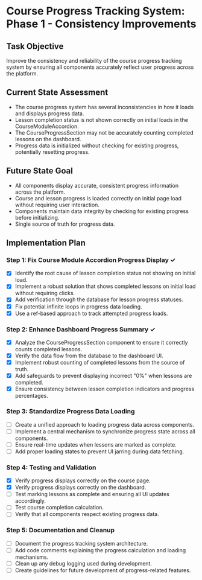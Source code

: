 # Course Progress Tracking System: Phase 1 - Consistency Improvements

## Task Objective
Improve the consistency and reliability of the course progress tracking system by ensuring all components accurately reflect user progress across the platform.

## Current State Assessment
- The course progress system has several inconsistencies in how it loads and displays progress data.
- Lesson completion status is not shown correctly on initial loads in the CourseModuleAccordion.
- The CourseProgressSection may not be accurately counting completed lessons on the dashboard.
- Progress data is initialized without checking for existing progress, potentially resetting progress.

## Future State Goal
- All components display accurate, consistent progress information across the platform.
- Course and lesson progress is loaded correctly on initial page load without requiring user interaction.
- Components maintain data integrity by checking for existing progress before initializing.
- Single source of truth for progress data.

## Implementation Plan

### Step 1: Fix Course Module Accordion Progress Display ✓
- [x] Identify the root cause of lesson completion status not showing on initial load.
- [x] Implement a robust solution that shows completed lessons on initial load without requiring clicks.
- [x] Add verification through the database for lesson progress statuses.
- [x] Fix potential infinite loops in progress data loading.
- [x] Use a ref-based approach to track attempted progress loads.

### Step 2: Enhance Dashboard Progress Summary ✓
- [x] Analyze the CourseProgressSection component to ensure it correctly counts completed lessons.
- [x] Verify the data flow from the database to the dashboard UI.
- [x] Implement robust counting of completed lessons from the source of truth.
- [x] Add safeguards to prevent displaying incorrect "0%" when lessons are completed.
- [x] Ensure consistency between lesson completion indicators and progress percentages.

### Step 3: Standardize Progress Data Loading
- [ ] Create a unified approach to loading progress data across components.
- [ ] Implement a central mechanism to synchronize progress state across all components.
- [ ] Ensure real-time updates when lessons are marked as complete.
- [ ] Add proper loading states to prevent UI jarring during data fetching.

### Step 4: Testing and Validation
- [x] Verify progress displays correctly on the course page.
- [x] Verify progress displays correctly on the dashboard.
- [ ] Test marking lessons as complete and ensuring all UI updates accordingly.
- [ ] Test course completion calculation.
- [ ] Verify that all components respect existing progress data.

### Step 5: Documentation and Cleanup
- [ ] Document the progress tracking system architecture.
- [ ] Add code comments explaining the progress calculation and loading mechanisms.
- [ ] Clean up any debug logging used during development.
- [ ] Create guidelines for future development of progress-related features. 